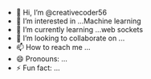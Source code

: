 - 👋 Hi, I’m @creativecoder56
- 👀 I’m interested in ...Machine learning
- 🌱 I’m currently learning ...web sockets
- 💞️ I’m looking to collaborate on ...
- 📫 How to reach me ...
- 😄 Pronouns: ...
- ⚡ Fun fact: ...

<!---
creativecoder56/creativecoder56 is a ✨ special ✨ repository because its `README.md` (this file) appears on your GitHub profile.
You can click the Preview link to take a look at your changes.
--->
